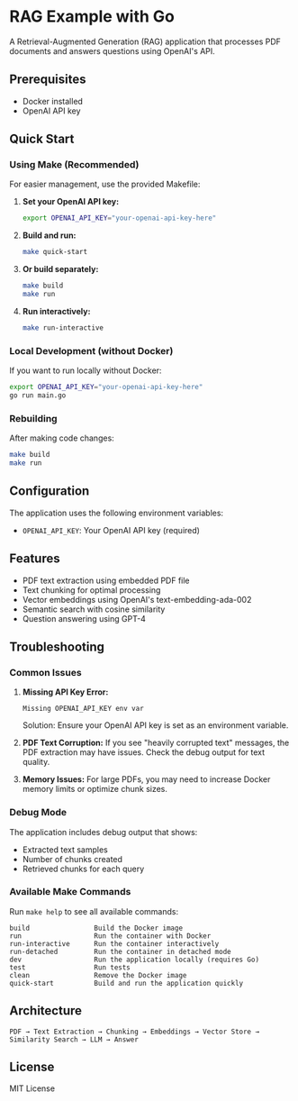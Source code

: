 # RAG Example with Go

A Retrieval-Augmented Generation (RAG) application that processes PDF documents and answers questions using OpenAI's API.

## Prerequisites

- Docker installed
- OpenAI API key

## Quick Start

### Using Make (Recommended)

For easier management, use the provided Makefile:

1. **Set your OpenAI API key:**

   ```bash
   export OPENAI_API_KEY="your-openai-api-key-here"
   ```

2. **Build and run:**

   ```bash
   make quick-start
   ```

3. **Or build separately:**

   ```bash
   make build
   make run
   ```

4. **Run interactively:**

   ```bash
   make run-interactive
   ```

### Local Development (without Docker)

If you want to run locally without Docker:

```bash
export OPENAI_API_KEY="your-openai-api-key-here"
go run main.go
```

### Rebuilding

After making code changes:

```bash
make build
make run
```

## Configuration

The application uses the following environment variables:

- `OPENAI_API_KEY`: Your OpenAI API key (required)

## Features

- PDF text extraction using embedded PDF file
- Text chunking for optimal processing
- Vector embeddings using OpenAI's text-embedding-ada-002
- Semantic search with cosine similarity
- Question answering using GPT-4

## Troubleshooting

### Common Issues

1. **Missing API Key Error:**

   ```text
   Missing OPENAI_API_KEY env var
   ```

   Solution: Ensure your OpenAI API key is set as an environment variable.

2. **PDF Text Corruption:**
   If you see "heavily corrupted text" messages, the PDF extraction may have issues. Check the debug output for text quality.

3. **Memory Issues:**
   For large PDFs, you may need to increase Docker memory limits or optimize chunk sizes.

### Debug Mode

The application includes debug output that shows:

- Extracted text samples
- Number of chunks created
- Retrieved chunks for each query

### Available Make Commands

Run `make help` to see all available commands:

```text
build                Build the Docker image
run                  Run the container with Docker
run-interactive      Run the container interactively
run-detached         Run the container in detached mode
dev                  Run the application locally (requires Go)
test                 Run tests
clean                Remove the Docker image
quick-start          Build and run the application quickly
```

## Architecture

```text
PDF → Text Extraction → Chunking → Embeddings → Vector Store → Similarity Search → LLM → Answer
```

## License

MIT License
